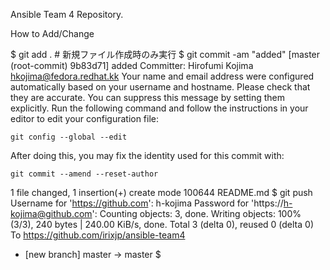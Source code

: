 Ansible Team 4 Repository.

How to Add/Change

$ git add . # 新規ファイル作成時のみ実行
$ git commit -am "added"
[master (root-commit) 9b83d71] added
 Committer: Hirofumi Kojima <hkojima@fedora.redhat.kk>
Your name and email address were configured automatically based
on your username and hostname. Please check that they are accurate.
You can suppress this message by setting them explicitly. Run the
following command and follow the instructions in your editor to edit
your configuration file:

    git config --global --edit

After doing this, you may fix the identity used for this commit with:

    git commit --amend --reset-author

 1 file changed, 1 insertion(+)
 create mode 100644 README.md
$ git push
Username for 'https://github.com': h-kojima
Password for 'https://h-kojima@github.com': 
Counting objects: 3, done.
Writing objects: 100% (3/3), 240 bytes | 240.00 KiB/s, done.
Total 3 (delta 0), reused 0 (delta 0)
To https://github.com/irixjp/ansible-team4
 * [new branch]      master -> master
$ 
